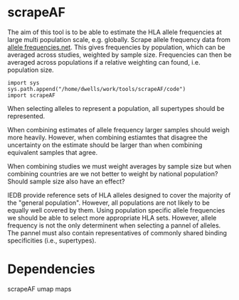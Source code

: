 # scrapeAF

The aim of this tool is to be able to estimate the HLA allele
frequencies at large multi population scale, e.g. globally.
Scrape allele frequency data from
[allele frequencies.net](http://www.allelefrequencies.net/).
This gives frequencies by population, which can be averaged
across studies, weighted by sample size. Frequencies can then
be averaged across populations if a relative weighting can
found, i.e. population size.

```
import sys
sys.path.append("/home/dwells/work/tools/scrapeAF/code")
import scrapeAF
```

When selecting alleles to represent a population, all supertypes
should be represented.

When combining estimates of allele frequency larger samples should
weigh more heavily. However, when combining estiamtes that disagree
the uncertainty on the estimate should be larger than when combining
equivalent samples that agree.

When combining studies we must weight averages by sample size but
when combining countries are we not better to weight by national population?
Should sample size also have an effect?

IEDB provide reference sets of HLA alleles designed to cover the
majority of the "general population". However, all populations are
not likely to be equally well covered by them. Using population
specific allele frequencies we should be able to select more
appropriate HLA sets. However, allele frequency is not the only
determinent when selecting a pannel of alleles. The pannel must
also contain representatives of commonly shared binding specificities
(i.e., supertypes).

# Dependencies
scrapeAF
umap
maps
